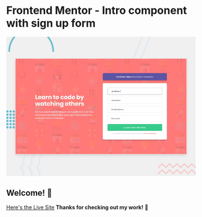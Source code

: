 # Frontend Mentor - Intro component with sign up form

![Design preview for the Intro component with sign up form coding challenge](./design/desktop-preview.jpg)

## Welcome! 👋

[Here's the Live Site](https://a2uuz.github.io/intro-component-with-signup-form-master/)
**Thanks for checking out my work!** 🚀
